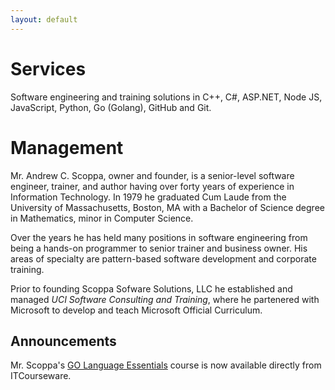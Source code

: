```yaml
---
layout: default
---
```


# Services

Software engineering and training solutions in C++, C#, ASP.NET, Node JS, JavaScript, Python, Go (Golang), GitHub and Git.

# Management

Mr. Andrew C. Scoppa, owner and founder, is a senior-level software engineer, trainer, and author having over forty years of experience in Information Technology. In 1979 he graduated Cum Laude from the University of Massachusetts, Boston, MA with a Bachelor of Science degree in Mathematics, minor in Computer Science. 

Over the years he has held many positions in software engineering from being a hands-on programmer to senior trainer and business owner. His areas of specialty are pattern-based software development and corporate training.

Prior to founding Scoppa Sofware Solutions, LLC he established and managed _UCI Software Consulting and Training_, where he partenered with Microsoft to develop and teach Microsoft Official Curriculum.  

## Announcements

Mr. Scoppa's [GO Language Essentials](https://www.itcourseware.com/programming/go-golang.html) course is now available directly from ITCourseware.


